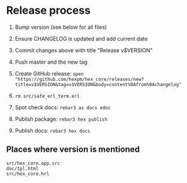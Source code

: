 # Release process

1. Bump version (see below for all files)

2. Ensure CHANGELOG is updated and add current date

3. Commit changes above with title "Release v$VERSION"

4. Push master and the new tag

5. Create GitHub release: `open "https://github.com/hexpm/hex_core/releases/new?title=v$VERSION&tag=v$VERSION&body=content%0Afrom%0Achangelog"`

6. `rm src/safe_erl_term.erl`

7. Spot check docs: `rebar3 as docs edoc`

8. Publish package: `rebar3 hex publish`

9. Publish docs: `rebar3 hex docs`

## Places where version is mentioned

```
src/hex_core.app.src
doc/tpl.html
src/hex_core.hrl
```
